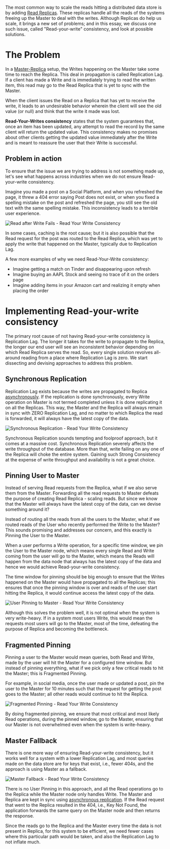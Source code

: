 The most common way to scale the reads hitting a distributed data store is by adding [Read Replicas](https://arpitbhayani.me/blogs/master-replica-replication). These replicas handle all the reads of the systems freeing up the Master to deal with the writes. Although Replicas do help us scale, it brings a new set of problems; and in this essay, we discuss one such issue, called "Read-your-write" consistency, and look at possible solutions.

# The Problem

In a [Master-Replica](https://arpitbhayani.me/blogs/master-replica-replication) setup, the Writes happening on the Master take some time to reach the Replica. This deal in propagation is called Replication Lag. If a client has made a Write and is immediately trying to read the written item, this read may go to the Read Replica that is yet to sync with the Master.

When the client issues the Read on a Replica that has yet to receive the write, it leads to an undesirable behavior wherein the client will see the old value (or null) and think that the write it made was lost.

**Read-Your-Writes consistency** states that the system guarantees that, once an item has been updated, any attempt to read the record by the same client will return the updated value. This consistency makes no promises about other clients getting the updated value immediately after the Write and is meant to reassure the user that their Write is successful.

## Problem in action

To ensure that the issue we are trying to address is not something made up, let's see what happens across industries when we do not ensure Read-your-write consistency.

Imagine you made a post on a Social Platform, and when you refreshed the page, it threw a 404 error saying Post does not exist, or when you fixed a spelling mistake on the post and refreshed the page, you still see the old text with the same spelling mistake. This inconsistency leads to a terrible user experience.

![Read after Write Fails - Read Your Write Consistency](https://user-images.githubusercontent.com/4745789/134198510-78129b65-5c4c-4d88-a10a-39523d1886d7.png)

In some cases, caching is the root cause; but it is also possible that the Read request for the post was routed to the Read Replica, which was yet to apply the write that happened on the Master, typically due to Replication Lag.

A few more examples of why we need Read-Your-Write consistency:
 - Imagine getting a match on Tinder and disappearing upon refresh
 - Imagine buying an AAPL Stock and seeing no trace of it on the orders page
 - Imagine adding items in your Amazon cart and realizing it empty when placing the order

# Implementing Read-your-write consistency

The primary root cause of not having Read-your-write consistency is Replication Lag. The longer it takes for the write to propagate to the Replica, the longer our end user will see an inconsistent behavior depending on which Read Replica serves the read. So, every single solution revolves all-around reading from a place where Replication Lag is zero. We start dissecting and devising approaches to address this problem.

## Synchronous Replication

Replication Lag exists because the writes are propagated to Replica [asynchronously](https://arpitbhayani.me/blogs/replication-strategies). If the replication is done synchronously, every Write operation on Master is not termed completed unless it is done replicating it on all the Replicas. This way, the Master and the Replica will always remain in sync with ZERO Replication Lag, and no matter to which Replica the read is forwarded, it will always have the latest copy of the data.

![Synchronous Replication - Read Your Write Consistency](https://user-images.githubusercontent.com/4745789/128765459-67347320-5b77-4722-884b-015fc1b0c5fb.png)

Synchronous Replication sounds tempting and foolproof approach, but it comes at a massive cost. Synchronous Replication severely affects the write throughput of the database. More than that, write failing on any one of the Replica will choke the entire system. Gaining such Strong Consistency at the expense of write throughput and availability is not a great choice.

## Pinning User to Master

Instead of serving Read requests from the Replica, what if we also serve them from the Master. Forwarding all the read requests to Master defeats the purpose of creating Read Replica - scaling reads. But since we know that the Master will always have the latest copy of the data, can we devise something around it?

Instead of routing all the reads from all the users to the Master, what if we routed reads of the User who recently performed the Write to the Master? This sounds promising and addresses our concern, and this exactly is Pinning the User to the Master.

When a user performs a Write operation, for a specific time window, we pin the User to the Master node, which means every single Read and Write coming from the user will go to the Master, which means the Reads will happen from the data node that always has the latest copy of the data and hence we would achieve Read-your-write consistency.

The time window for pinning should be big enough to ensure that the Writes happened on the Master would have propagated to all the Replicas; this ensures that once the pinning window is over and reads of the user start hitting the Replica, it would continue access the latest copy of the data.

![User PInning to Master - Read Your Write Consistency](https://user-images.githubusercontent.com/4745789/134198508-4c8bd1e4-2336-4063-8ceb-06e675c24554.png)

Although this solves the problem well, it is not optimal when the system is very write-heavy. If in a system most users Write, this would mean the requests most users will go to the Master, most of the time, defeating the purpose of Replica and becoming the bottleneck. 

## Fragmented Pinning

Pinning a user to the Master would mean queries, both Read and Write, made by the user will hit the Master for a configured time window. But instead of pinning everything, what if we pick only a few critical reads to hit the Master; this is Fragmented Pinning.

For example, in social media, once the user made or updated a post, pin the user to the Master for 10 minutes such that the request for getting the post goes to the Master; all other reads would continue to hit the Replica.

![Fragmented Pinning - Read Your Write Consistency](https://user-images.githubusercontent.com/4745789/134198504-5b886713-9a16-45ba-9a63-332d19b5894c.png)

By doing fragmented pinning, we ensure that most critical and most likely Read operations, during the pinned window, go to the Master, ensuring that our Master is not overwhelmed even when the system is write-heavy.

## Master Fallback

There is one more way of ensuring Read-your-write consistency, but it works well for a system with a lower Replication Lag, and most queries made on the data store are for keys that exist, i.e., fewer 404s, and the approach is using Master as a fallback.

![Master Fallback - Read Your Write Consistency](https://user-images.githubusercontent.com/4745789/134198497-099bce25-bef1-468e-84b2-69b31e1ae3e0.png)

There is no User Pinning in this approach, and all the Read operations go to the Replica while the Master node only handles Write. The Master and Replica are kept in sync using [asynchronous replication](https://arpitbhayani.me/blogs/replication-strategies). If the Read request that went to the Replica resulted in the 404, i.e., Key Not Found, the application forwards the same query on the Master node and then returns the response.

Since the reads go to the Replica and the Master every time the data is not present in Replica, for this system to be efficient, we need fewer cases where this particular path would be taken, and also the Replication Lag to not inflate much.
